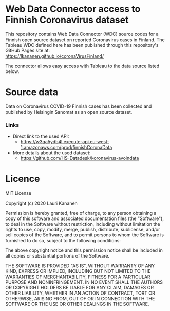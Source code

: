 # Web Data Connector access to Finnish Coronavirus dataset
This repository contains Web Data Connector (WDC) source codes for a Finnish open source dataset on reported Coronavirus cases in Finland. The Tableau WDC defined here has been published through this repository's GitHub Pages site at:  
https://lkananen.github.io/coronaVirusFinland/

The connector allows easy access with Tableau to the data source listed below.

# Source data
Data on Coronavirus COVID-19 Finnish cases has been collected and published by Helsingin Sanomat as an open source dataset.

### Links
- Direct link to the used API:  
  - https://w3qa5ydb4l.execute-api.eu-west-1.amazonaws.com/prod/finnishCoronaData
- More details about the used dataset:  
  - https://github.com/HS-Datadesk/koronavirus-avoindata

# Licence
MIT License

Copyright (c) 2020 Lauri Kananen

Permission is hereby granted, free of charge, to any person obtaining a copy
of this software and associated documentation files (the "Software"), to deal
in the Software without restriction, including without limitation the rights
to use, copy, modify, merge, publish, distribute, sublicense, and/or sell
copies of the Software, and to permit persons to whom the Software is
furnished to do so, subject to the following conditions:

The above copyright notice and this permission notice shall be included in all
copies or substantial portions of the Software.

THE SOFTWARE IS PROVIDED "AS IS", WITHOUT WARRANTY OF ANY KIND, EXPRESS OR
IMPLIED, INCLUDING BUT NOT LIMITED TO THE WARRANTIES OF MERCHANTABILITY,
FITNESS FOR A PARTICULAR PURPOSE AND NONINFRINGEMENT. IN NO EVENT SHALL THE
AUTHORS OR COPYRIGHT HOLDERS BE LIABLE FOR ANY CLAIM, DAMAGES OR OTHER
LIABILITY, WHETHER IN AN ACTION OF CONTRACT, TORT OR OTHERWISE, ARISING FROM,
OUT OF OR IN CONNECTION WITH THE SOFTWARE OR THE USE OR OTHER DEALINGS IN THE
SOFTWARE.
